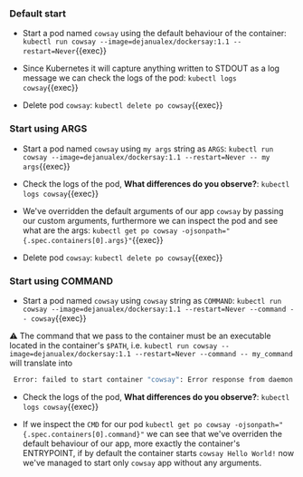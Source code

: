 
### Default start

* Start a pod named `cowsay` using the default behaviour of the container:
`kubectl run cowsay --image=dejanualex/dockersay:1.1 --restart=Never`{{exec}}

* Since Kubernetes it will capture anything written to STDOUT as a log message we can check the logs of the pod:
 `kubectl logs cowsay`{{exec}}

* Delete pod `cowsay`:
`kubectl delete po cowsay`{{exec}}

### Start using ARGS

* Start a pod named `cowsay` using  `my args` string as `ARGS`:
`kubectl run cowsay --image=dejanualex/dockersay:1.1 --restart=Never -- my args`{{exec}}

* Check the logs of the pod, **What differences do you observe?**:
 `kubectl logs cowsay`{{exec}}

* We've overridden the default arguments of our app `cowsay` by passing our custom arguments, furthermore we can inspect the pod and see what are the args: 
`kubectl get po cowsay -ojsonpath="{.spec.containers[0].args}"`{{exec}}

* Delete pod `cowsay`:
`kubectl delete po cowsay`{{exec}}

### Start using COMMAND

* Start a pod named `cowsay` using  `cowsay` string as `COMMAND`:
`kubectl run cowsay --image=dejanualex/dockersay:1.1 --restart=Never --command -- cowsay`{{exec}}
 
⚠️ The command that we pass to the container must be an executable located in the container's `$PATH`, i.e. `kubectl run cowsay --image=dejanualex/dockersay:1.1 --restart=Never --command -- my_command` will translate into 

```bash
 Error: failed to start container "cowsay": Error response from daemon: failed to create task for container: failed to create shim task: OCI runtime create failed: runc create failed: unable to start container process: exec: "my_command": executable file not found in $PATH: unknown
```
* Check the logs of the pod, **What differences do you observe?**:
`kubectl logs cowsay`{{exec}} 

* If we inspect the `CMD` for our pod `kubectl get po cowsay -ojsonpath="{.spec.containers[0].command}"` we can see that we've overriden the default behaviour of our app, more exactly the container's ENTRYPOINT, if by default the container starts `cowsay Hello World!` now we've managed to start only `cowsay` app without any arguments.



